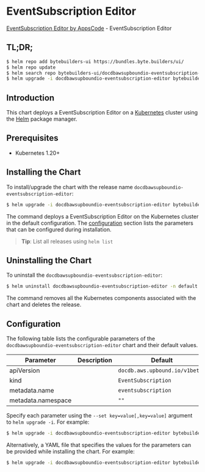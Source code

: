 # EventSubscription Editor

[EventSubscription Editor by AppsCode](https://byte.builders) - EventSubscription Editor

## TL;DR;

```bash
$ helm repo add bytebuilders-ui https://bundles.byte.builders/ui/
$ helm repo update
$ helm search repo bytebuilders-ui/docdbawsupboundio-eventsubscription-editor --version=v0.4.18
$ helm upgrade -i docdbawsupboundio-eventsubscription-editor bytebuilders-ui/docdbawsupboundio-eventsubscription-editor -n default --create-namespace --version=v0.4.18
```

## Introduction

This chart deploys a EventSubscription Editor on a [Kubernetes](http://kubernetes.io) cluster using the [Helm](https://helm.sh) package manager.

## Prerequisites

- Kubernetes 1.20+

## Installing the Chart

To install/upgrade the chart with the release name `docdbawsupboundio-eventsubscription-editor`:

```bash
$ helm upgrade -i docdbawsupboundio-eventsubscription-editor bytebuilders-ui/docdbawsupboundio-eventsubscription-editor -n default --create-namespace --version=v0.4.18
```

The command deploys a EventSubscription Editor on the Kubernetes cluster in the default configuration. The [configuration](#configuration) section lists the parameters that can be configured during installation.

> **Tip**: List all releases using `helm list`

## Uninstalling the Chart

To uninstall the `docdbawsupboundio-eventsubscription-editor`:

```bash
$ helm uninstall docdbawsupboundio-eventsubscription-editor -n default
```

The command removes all the Kubernetes components associated with the chart and deletes the release.

## Configuration

The following table lists the configurable parameters of the `docdbawsupboundio-eventsubscription-editor` chart and their default values.

|     Parameter      | Description |                  Default                  |
|--------------------|-------------|-------------------------------------------|
| apiVersion         |             | <code>docdb.aws.upbound.io/v1beta1</code> |
| kind               |             | <code>EventSubscription</code>            |
| metadata.name      |             | <code>eventsubscription</code>            |
| metadata.namespace |             | <code>""</code>                           |


Specify each parameter using the `--set key=value[,key=value]` argument to `helm upgrade -i`. For example:

```bash
$ helm upgrade -i docdbawsupboundio-eventsubscription-editor bytebuilders-ui/docdbawsupboundio-eventsubscription-editor -n default --create-namespace --version=v0.4.18 --set apiVersion=docdb.aws.upbound.io/v1beta1
```

Alternatively, a YAML file that specifies the values for the parameters can be provided while
installing the chart. For example:

```bash
$ helm upgrade -i docdbawsupboundio-eventsubscription-editor bytebuilders-ui/docdbawsupboundio-eventsubscription-editor -n default --create-namespace --version=v0.4.18 --values values.yaml
```
